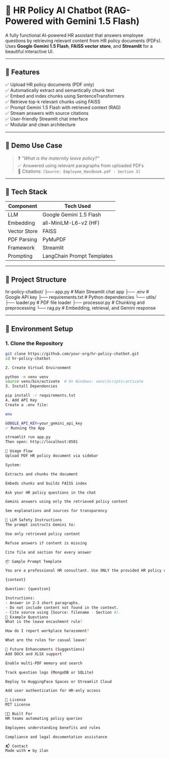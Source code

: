 # 🤖 HR Policy AI Chatbot (RAG-Powered with Gemini 1.5 Flash)

A fully functional AI-powered HR assistant that answers employee questions by retrieving relevant content from HR policy documents (PDFs). Uses **Google Gemini 1.5 Flash**, **FAISS vector store**, and **Streamlit** for a beautiful interactive UI.

---

## 📌 Features

✅ Upload HR policy documents (PDF only)  
✅ Automatically extract and semantically chunk text  
✅ Embed and index chunks using SentenceTransformers  
✅ Retrieve top-k relevant chunks using FAISS  
✅ Prompt Gemini 1.5 Flash with retrieved context (RAG)  
✅ Stream answers with source citations  
✅ User-friendly Streamlit chat interface  
✅ Modular and clean architecture

---

## 🚀 Demo Use Case

> ❓ *"What is the maternity leave policy?"*  
> ✅ Answered using relevant paragraphs from uploaded PDFs  
> 🧾 Citations: `[Source: Employee_Handbook.pdf - Section 3]`

---

## 🧠 Tech Stack

| Component      | Tech Used                    |
|----------------|------------------------------|
| LLM            | Google Gemini 1.5 Flash      |
| Embedding      | all-MiniLM-L6-v2 (HF)        |
| Vector Store   | FAISS                        |
| PDF Parsing    | PyMuPDF                      |
| Framework      | Streamlit                    |
| Prompting      | LangChain Prompt Templates   |

---

## 📁 Project Structure

hr-policy-chatbot/
├── app.py # Main Streamlit chat app
├── .env # Google API key
├── requirements.txt # Python dependencies
└── utils/
├── loader.py # PDF file loader
├── processor.py # Chunking and preprocessing
└── rag.py # Embedding, retrieval, and Gemini response


---

## 📄 Environment Setup

### 1. Clone the Repository

```bash
git clone https://github.com/your-org/hr-policy-chatbot.git
cd hr-policy-chatbot

2. Create Virtual Environment

python -m venv venv
source venv/bin/activate  # On Windows: venv\Scripts\activate
3. Install Dependencies

pip install -r requirements.txt
4. Add API Key
Create a .env file:

env

GOOGLE_API_KEY=your_gemini_api_key
✅ Running the App

streamlit run app.py
Then open: http://localhost:8501

📌 Usage Flow
Upload PDF HR policy document via sidebar

System:

Extracts and chunks the document

Embeds chunks and builds FAISS index

Ask your HR policy questions in the chat

Gemini answers using only the retrieved policy content

See explanations and sources for transparency

🔐 LLM Safety Instructions
The prompt instructs Gemini to:

Use only retrieved policy content

Refuse answers if content is missing

Cite file and section for every answer

📦 Sample Prompt Template

You are a professional HR consultant. Use ONLY the provided HR policy content to answer.

{context}

Question: {question}

Instructions:
- Answer in 2-3 short paragraphs.
- Do not include content not found in the context.
- Cite source using [Source: filename - Section #].
🧪 Example Questions
What is the leave encashment rule?

How do I report workplace harassment?

What are the rules for casual leave?

🔧 Future Enhancements (Suggestions)
Add DOCX and XLSX support

Enable multi-PDF memory and search

Track question logs (MongoDB or SQLite)

Deploy to HuggingFace Spaces or Streamlit Cloud

Add user authentication for HR-only access

🤝 License
MIT License

🧑‍💼 Built For
HR teams automating policy queries

Employees understanding benefits and rules

Compliance and legal documentation assistance

📬 Contact
Made with ❤️ by ilan
